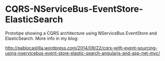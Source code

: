CQRS-NServiceBus-EventStore-ElasticSearch
=========================================

Prototipe showing a CQRS architecture using NServiceBus EventStore and ElasticSearch. More info in my blog:

http://pablocastilla.wordpress.com/2014/09/22/cqrs-with-event-sourcing-using-nservicebus-event-store-elastic-search-angularjs-and-asp-net-mvc/
